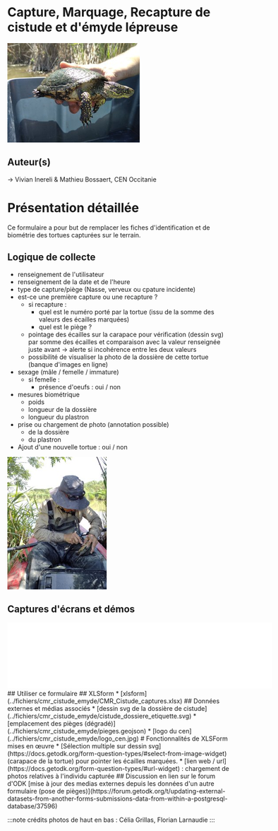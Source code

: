 # Capture, Marquage, Recapture de cistude et d'émyde lépreuse
![](../fichiers/cmr_cistude_emyde/images/Cistude_cgrillas.jpg)
## Auteur(s)
-> Vivian Inereli & Mathieu Bossaert, CEN Occitanie
# Présentation détaillée
Ce formulaire a pour but de remplacer les fiches d'identification et de biométrie des tortues capturées sur le terrain.
## Logique de collecte
* renseignement de l'utilisateur
* renseignement de la date et de l'heure
* type de capture/piège (Nasse, verveux ou cpature incidente)
* est-ce une première capture ou une recapture ?
  * si recapture :
    * quel est le numéro porté par la tortue (issu de la somme des valeurs des écailles marquées)
    * quel est le piège ?
  * pointage des écailles sur la carapace pour vérification (dessin svg) par somme des écailles et comparaison avec la valeur renseignée juste avant
   -> alerte si incohérence entre les deux valeurs
  * possibilité de visualiser la photo de la dossière de cette tortue (banque d'images en ligne)
* sexage (mâle / femelle / immature)
  * si femelle :
    * présence d'oeufs : oui / non
* mesures biométrique
  * poids
  * longueur de la dossière
  * longueur du plastron
* prise ou chargement de photo (annotation possible)
  * de la dossière
  * du plastron
* Ajout d'une nouvelle tortue : oui / non

![](../fichiers/cmr_cistude_emyde/images/Marquage_F.larnaudie.jpg)
## Captures d'écrans et démos
<embed type="video/webm" src="../fichiers/cmr_cistude_emyde/demo_formulaire_cistude.webm" width="600">
## Utiliser ce formulaire
## XLSform
* [xlsform](../fichiers/cmr_cistude_emyde/CMR_Cistude_captures.xlsx)
## Données externes et médias associés
* [dessin svg de la dossière de cistude](../fichiers/cmr_cistude_emyde/cistude_dossiere_etiquette.svg)
* [emplacement des pièges (dégradé)](../fichiers/cmr_cistude_emyde/pieges.geojson)
* [logo du cen](../fichiers/cmr_cistude_emyde/logo_cen.jpg)
# Fonctionnalités de XLSForm mises en œuvre
* [Sélection multiple sur dessin svg](https://docs.getodk.org/form-question-types/#select-from-image-widget) (carapace de la tortue) pour pointer les écailles marquées.
* [lien web / url](https://docs.getodk.org/form-question-types/#url-widget) : chargement de photos relatives à l'individu capturée
## Discussion en lien sur le forum d'ODK
[mise à jour des medias externes depuis les données d'un autre formulaire (pose de pièges)](https://forum.getodk.org/t/updating-external-datasets-from-another-forms-submissions-data-from-within-a-postgresql-database/37596)


:::note crédits photos
de haut en bas : Célia Grillas, Florian Larnaudie
:::